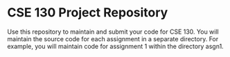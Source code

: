 # CSE 130 Project Repository

Use this repository to maintain and submit your code for CSE 130.  You will
maintain the source code for each assignment in a separate directory.  For
example, you will maintain code for assignment 1 within the directory asgn1.

